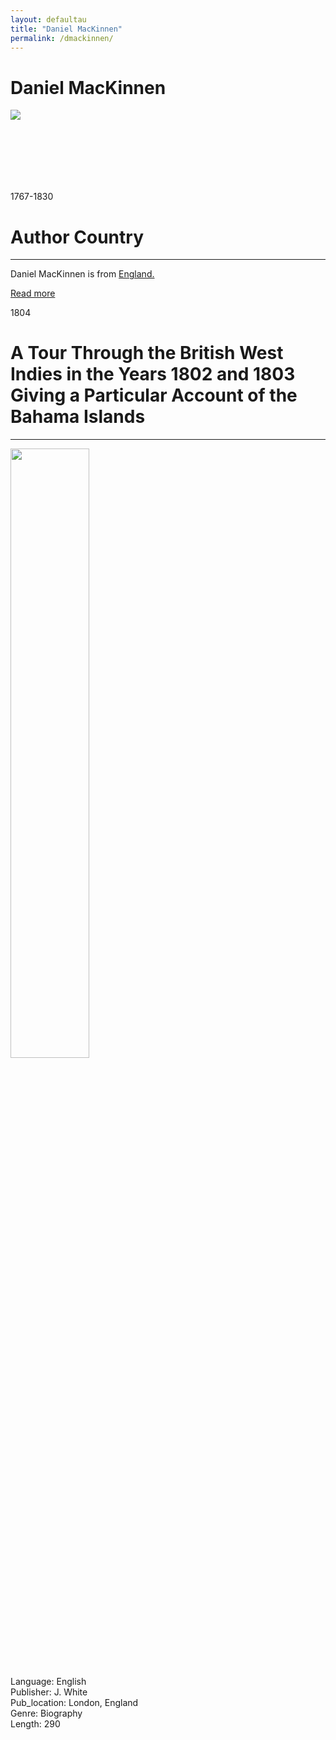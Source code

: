 ```yaml
---
layout: defaultau
title: "Daniel MacKinnen"
permalink: /dmackinnen/
---
```

<!-- partial:index.partial.html -->
<div class="content">
    <h1>Daniel MacKinnen</h1>
    <div class="quote">
        <div><img src="https://t4.ftcdn.net/jpg/03/40/12/49/360_F_340124934_bz3pQTLrdFpH92ekknuaTHy8JuXgG7fi.jpg" class="logo"></div>
    </div>
    <div class="timeline">
        <div style="padding-bottom:100px;"></div>
        <div class="block">
            <div class="date right"><p class="right"> 1767-1830 </p></div>
            <div class="dot"></div>
            <div class="left first">
            <div class="author_country">
                <h1>Author Country</h1><hr>
          <div class="aclocation">  <p>Daniel MacKinnen is from <a href="{{ site.baseurl }}/11">England.</a></p></div>
              <div class="acreadmore">  <a href="https://en.wikipedia.org/wiki/Daniel_Mackinnon" target="_blank">Read more</a></div>
            </div>
            </div>
        </div>
        <div class="block">
            <div class="date left"><p class="left">1804</p></div>
            <div class="dot"></div>
            <div class="right">
                <h1>A Tour Through the British West Indies in the Years 1802 and 1803 Giving a Particular Account of the Bahama Islands</h1><hr>
                <p><img src="https://m.media-amazon.com/images/I/31F5DrwRb9L._AC_SY780_.jpg" height="50%" width = "50%"></p>
                <p>
                Language: English<br/>
                Publisher: J. White<br/>
                Pub_location: London, England<br/>
                Genre: Biography<br/>
                Length: 290</p>
            </div>
        </div>
</div>
  <!-- partial -->
<script src='https://cdnjs.cloudflare.com/ajax/libs/jquery/3.1.1/jquery.min.js'></script><script  src="{{ site.baseurl }}/assets/js/authorscript.js"></script>